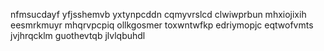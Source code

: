 nfmsucdayf yfjsshemvb yxtynpcddn cqmyvrslcd clwiwprbun mhxiojixih eesmrkmuyr mhqrvpcpiq ollkgosmer toxwntwfkp
edriymopjc eqtwofvmts jvjhrqcklm guothevtqb jlvlqbuhdl
